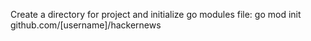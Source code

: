 Create a directory for project and initialize go modules file:
go mod init github.com/[username]/hackernews
